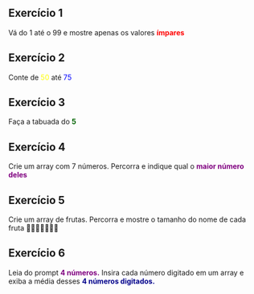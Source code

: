 ## Exercício 1
Vá do 1 até o 99 e mostre apenas os valores <span style="color: red">__ímpares__</span>
    
## Exercício 2
Conte de <span style="color:yellow">50</span> até <span style="color:blue">75</span>

## Exercício 3 
Faça a tabuada do <span style="color:darkgreen">__5__

## Exercício 4
 Crie um array com 7 números. Percorra e indique qual o <span style="color:purple">__maior número deles__

## Exercício 5 
Crie um array de frutas. Percorra e mostre o tamanho do nome de cada fruta 🍎🍌🍇🍊🍓🍍🍋

## Exercício 6


Leia do prompt <span style="color:purple">__4 números.__ </span> Insira cada número digitado em um array e exiba a média desses <span style="color: darkblue">__4 números digitados.__ </span>